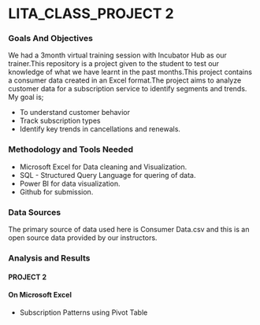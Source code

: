 # LITA_CLASS_PROJECT 2
### Goals And Objectives
We had a 3month virtual training session with Incubator Hub as our trainer.This repository is a project given to the student to test our knowledge of what we have learnt in the past months.This project contains a consumer data created in an Excel format.The project aims to analyze customer data for a subscription service to identify segments and trends. My goal is;
- To understand customer behavior
- Track subscription types
- Identify key trends in cancellations and renewals.

### Methodology and Tools Needed
- Microsoft Excel for Data cleaning and Visualization.
- SQL - Structured Query Language for quering of data.
- Power BI for data visualization.
- Github for submission.

### Data Sources
The primary source of data used here is Consumer Data.csv and this is an open source data provided by our instructors.

### Analysis and Results
#### PROJECT 2
#### On Microsoft Excel
- Subscription Patterns using Pivot Table
